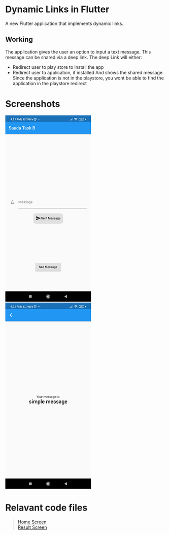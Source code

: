 # Dynamic Links in Flutter

A new Flutter application that implements dynamic links.

## Working

The application gives the user an option to input a text message. This message can be shared via a deep link. The deep Link will either:
* Redirect user to play store to install the app
* Redirect user to application, if installed
And shows the shared message.<br/>
Since the application is not in the playstore, you wont be able to find the application in the playstore redirect

# Screenshots

![picture alt](screenshots/ss1.png "Title is optional")
![picture alt](screenshots/ss2.png "Title is optional")

# Relavant code files

> [Home Screen](lib\Screens\HomeScreen\home_screen.dart)<br/>
> [Result Screen](lib\Screens\ResultScreen\result_screen.dart)
